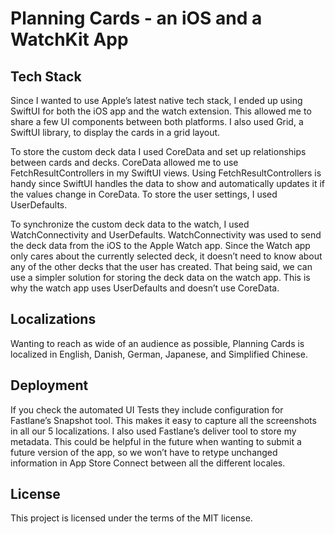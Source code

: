 # Planning Cards - an iOS and a WatchKit App

## Tech Stack

Since I wanted to use Apple’s latest native tech stack, I ended up using SwiftUI for both the iOS app and the watch extension. This allowed me to share a few UI components between both platforms. I also used Grid, a SwiftUI library, to display the cards in a grid layout.

To store the custom deck data I used CoreData and set up relationships between cards and decks. CoreData allowed me to use FetchResultControllers in my SwiftUI views. Using FetchResultControllers is handy since SwiftUI handles the data to show and automatically updates it if the values change in CoreData. To store the user settings, I used UserDefaults.

To synchronize the custom deck data to the watch, I used WatchConnectivity and UserDefaults. WatchConnectivity was used to send the deck data from the iOS to the Apple Watch app. Since the Watch app only cares about the currently selected deck, it doesn’t need to know about any of the other decks that the user has created. That being said, we can use a simpler solution for storing the deck data on the watch app. This is why the watch app uses UserDefaults and doesn’t use CoreData.

## Localizations

Wanting to reach as wide of an audience as possible, Planning Cards is localized in English, Danish, German, Japanese, and Simplified Chinese.

## Deployment

If you check the automated UI Tests they include configuration for Fastlane’s Snapshot tool. This makes it easy to capture all the screenshots in all our 5 localizations. I also used Fastlane’s deliver tool to store my metadata. This could be helpful in the future when wanting to submit a future version of the app, so we won’t have to retype unchanged information in App Store Connect between all the different locales.

## License

This project is licensed under the terms of the MIT license.
